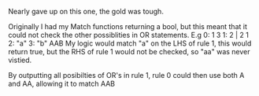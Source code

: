 Nearly gave up on this one, the gold was tough.

Originally I had my Match functions returning a bool, but this meant that it could not check the other possiblities in OR statements.
E.g 
0: 1 3
1: 2 | 2 1
2: "a"
3: "b"
AAB
My logic would match "a" on the LHS of rule 1, this would return true, but the RHS of rule 1 would not be checked, so "aa" was never vistied.

By outputting all posibilties of OR's in rule 1, rule 0 could then use both A and AA, allowing it to match AAB
